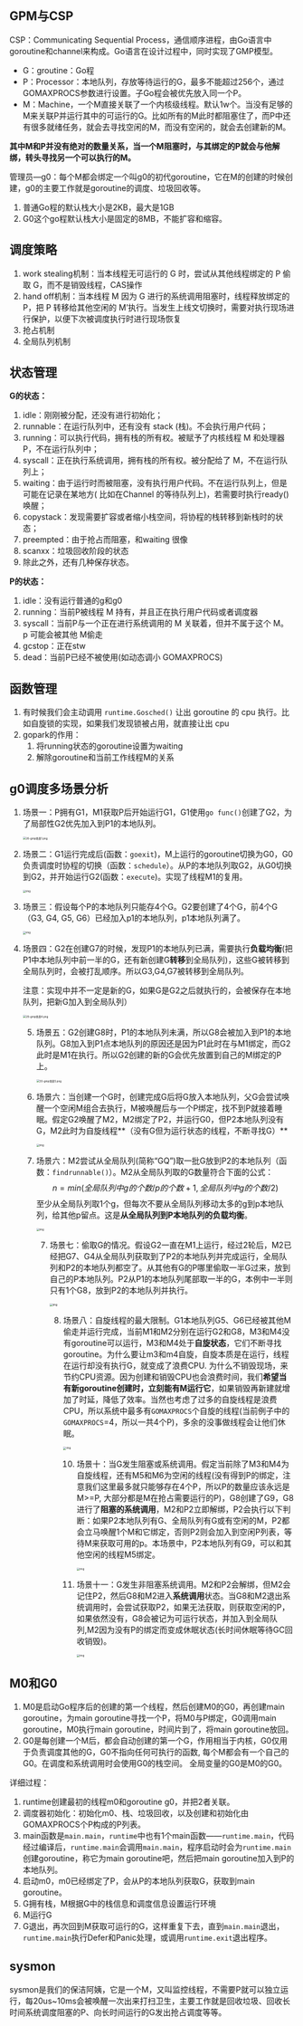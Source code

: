 ## GPM与CSP

CSP：Communicating Sequential Process，通信顺序进程，由Go语言中goroutine和channel来构成。Go语言在设计过程中，同时实现了GMP模型。

- G：groutine：Go程
- P：Processor：本地队列，存放等待运行的G，最多不能超过256个，通过GOMAXPROCS参数进行设置。子Go程会被优先放入同一个P。
- M：Machine，一个M直接关联了一个内核级线程。默认1w个。当没有足够的M来关联P并运行其中的可运行的G。比如所有的M此时都阻塞住了，而P中还有很多就绪任务，就会去寻找空闲的M，而没有空闲的，就会去创建新的M。

**其中M和P并没有绝对的数量关系，当一个M阻塞时，与其绑定的P就会与他解绑，转头寻找另一个可以执行的M。**

管理员—g0：每个M都会绑定一个叫g0的初代goroutine，它在M的创建的时候创建，g0的主要工作就是goroutine的调度、垃圾回收等。

1. 普通Go程的默认栈大小是2KB，最大是1GB
2. G0这个go程默认栈大小是固定的8MB，不能扩容和缩容。

## 调度策略

1. work stealing机制：当本线程无可运行的 G 时，尝试从其他线程绑定的 P 偷取 G，而不是销毁线程，CAS操作
2. hand off机制：当本线程 M 因为 G 进行的系统调用阻塞时，线程释放绑定的 P，把 P 转移给其他空闲的 M’执行。当发生上线文切换时，需要对执行现场进行保护，以便下次被调度执行时进行现场恢复
3. 抢占机制
4. 全局队列机制

## 状态管理

**G的状态：**

1. idle：刚刚被分配，还没有进行初始化；
2. runnable：在运行队列中，还有没有 stack (栈)。不会执行用户代码；
3. running：可以执行代码，拥有栈的所有权。被赋予了内核线程 M 和处理器 P，不在运行队列中；
4. syscall：正在执行系统调用，拥有栈的所有权。被分配给了 M，不在运行队列上；
5. waiting：由于运行时而被阻塞，没有执行用户代码。不在运行队列上，但是可能在记录在某地方( 比如在Channel 的等待队列上)，若需要时执行ready()唤醒；
6. copystack：发现需要扩容或者缩小栈空间，将协程的栈转移到新栈时的状态；
7. preempted：由于抢占而阻塞，和waiting 很像
8. scanxx：垃圾回收阶段的状态
9. 除此之外，还有几种保存状态。

**P的状态：**

1. idle：没有运行普通的g和g0
2. running：当前P被线程 M 持有，并且正在执行用户代码或者调度器
3. syscall：当前P与一个正在进行系统调用的 M 关联着，但并不属于这个 M。 p 可能会被其他 M偷走
4. gcstop：正在stw
5. dead：当前P已经不被使用(如动态调小 GOMAXPROCS)

## 函数管理

1. 有时候我们会主动调用 `runtime.Gosched()` 让出 goroutine 的 cpu 执行。比如自旋锁的实现，如果我们发现锁被占用，就直接让出 cpu
2. gopark的作用：
   1. 将running状态的goroutine设置为waiting
   2. 解除goroutine和当前工作线程M的关系

## g0调度多场景分析

1. 场景一：P拥有G1，M1获取P后开始运行G1，G1使用`go func()`创建了G2，为了局部性G2优先加入到P1的本地队列。

   <img src="./assets/gmp/1650776522560-a33b69e2-2842-4132-8cbe-f2bad017bc7e.png" alt="26-gmp场景1.png" style="zoom:33%;" />

2. 场景二：G1运行完成后(函数：`goexit`)，M上运行的goroutine切换为G0，G0负责调度时协程的切换（函数：`schedule`）。从P的本地队列取G2，从G0切换到G2，并开始运行G2(函数：`execute`)。实现了线程M1的复用。

   <img src="./assets/gmp/1650776536644-c6fba007-d952-4a22-8939-ca1a898a5c3c.png" alt="img" style="zoom:33%;" />

3. 场景三：假设每个P的本地队列只能存4个G。G2要创建了4个G，前4个G（G3, G4, G5, G6）已经加入p1的本地队列，p1本地队列满了。

   <img src="./assets/gmp/1650776549767-57ceac17-5504-46ac-af56-0dba59359e8b.png" alt="img" style="zoom:33%;" />

4. 场景四：G2在创建G7的时候，发现P1的本地队列已满，需要执行**负载均衡**(把P1中本地队列中前一半的G，还有新创建G**转移**到全局队列)，这些G被转移到全局队列时，会被打乱顺序。所以G3,G4,G7被转移到全局队列。

   注意：实现中并不一定是新的G，如果G是G2之后就执行的，会被保存在本地队列，把新G加入到全局队列）

   <img src="./assets/gmp/1650776570176-d9d5abd4-3a48-461c-a43c-6ef504c4038f.png" alt="29-gmp场景4.png" style="zoom:33%;" />

   5. 场景五：G2创建G8时，P1的本地队列未满，所以G8会被加入到P1的本地队列。G8加入到P1点本地队列的原因还是因为P1此时在与M1绑定，而G2此时是M1在执行。所以G2创建的新的G会优先放置到自己的M绑定的P上。

      <img src="./assets/gmp/1650776584395-dfb9c26b-b0a8-4c17-b46e-649302df87d5.png" alt="30-gmp场景5.png" style="zoom:33%;" />

   6. 场景六：当创建一个G时，创建完成G后将G放入本地队列，父G会尝试唤醒一个空闲M组合去执行，M被唤醒后与一个P绑定，找不到P就接着睡眠。假定G2唤醒了M2，M2绑定了P2，并运行G0，但P2本地队列没有G，M2此时为自旋线程**（没有G但为运行状态的线程，不断寻找G）**

      <img src="./assets/gmp/1650776600276-58bdcec4-00e6-4f24-89c8-e4f01fd1d9fb.png" alt="img" style="zoom:33%;" />

   7. 场景六：M2尝试从全局队列(简称“GQ”)取一批G放到P2的本地队列（函数：`findrunnable()`）。M2从全局队列取的G数量符合下面的公式：
      $$
      n =  min(全局队列中g的个数 / p的个数 +  1, 全局队列中g的个数 / 2 )
      $$
      至少从全局队列取1个g，但每次不要从全局队列移动太多的g到p本地队列，给其他p留点。这是**从全局队列到P本地队列的负载均衡**。

      <img src="./assets/gmp/1650776688586-9207de08-5203-403f-8857-42942e84dcb1.jpeg" alt="img" style="zoom:33%;" />

      7. 场景七：偷取G的情况。假设G2一直在M1上运行，经过2轮后，M2已经把G7、G4从全局队列获取到了P2的本地队列并完成运行，全局队列和P2的本地队列都空了。从其他有G的P哪里偷取一半G过来，放到自己的P本地队列。P2从P1的本地队列尾部取一半的G，本例中一半则只有1个G8，放到P2的本地队列并执行。

         <img src="./assets/gmp/1650777780659-cef000df-3d46-4fd5-b0ed-3dc466bf1cd2-20220608211930573.png" alt="img" style="zoom:33%;" />

         8. 场景八：自旋线程的最大限制。G1本地队列G5、G6已经被其他M偷走并运行完成，当前M1和M2分别在运行G2和G8，M3和M4没有goroutine可以运行，M3和M4处于**自旋状态**，它们不断寻找goroutine。为什么要让m3和m4自旋，自旋本质是在运行，线程在运行却没有执行G，就变成了浪费CPU.  为什么不销毁现场，来节约CPU资源。因为创建和销毁CPU也会浪费时间，我们**希望当有新goroutine创建时，立刻能有M运行它**，如果销毁再新建就增加了时延，降低了效率。当然也考虑了过多的自旋线程是浪费CPU，所以系统中最多有`GOMAXPROCS`个自旋的线程(当前例子中的`GOMAXPROCS`=4，所以一共4个P)，多余的没事做线程会让他们休眠。

            <img src="./assets/gmp/1650777794441-a7ed7fc2-e495-4022-a3b6-581930e5acd0.png" alt="img" style="zoom:33%;" />

            10. 场景十：当G发生阻塞或系统调用。假定当前除了M3和M4为自旋线程，还有M5和M6为空闲的线程(没有得到P的绑定，注意我们这里最多就只能够存在4个P，所以P的数量应该永远是M>=P, 大部分都是M在抢占需要运行的P)，G8创建了G9，G8进行了**阻塞的系统调用**，M2和P2立即解绑，P2会执行以下判断：如果P2本地队列有G、全局队列有G或有空闲的M，P2都会立马唤醒1个M和它绑定，否则P2则会加入到空闲P列表，等待M来获取可用的p。本场景中，P2本地队列有G9，可以和其他空闲的线程M5绑定。

                <img src="./assets/gmp/1650777810926-ca4030f3-f29a-4211-8722-677b229be440.png" alt="img" style="zoom:33%;" />

            11. 场景十一：G发生非阻塞系统调用。M2和P2会解绑，但M2会记住P2，然后G8和M2进入**系统调用**状态。当G8和M2退出系统调用时，会尝试获取P2，如果无法获取，则获取空闲的P，如果依然没有，G8会被记为可运行状态，并加入到全局队列,M2因为没有P的绑定而变成休眠状态(长时间休眠等待GC回收销毁)。

                <img src="./assets/gmp/1650777823944-25f0ea1a-3431-457e-b4cf-342654a953b6.png" alt="img" style="zoom:33%;" />

   

## M0和G0

1. M0是启动Go程序后的创建的第一个线程，然后创建M0的G0，再创建main goroutine，为main goroutine寻找一个P，将M0与P绑定，G0调用main goroutine，M0执行main goroutine，时间片到了，将main goroutine放回。
2. G0是每创建一个M后，都会自动创建的第一个G，作用相当于内核，G0仅用于负责调度其他的G，G0不指向任何可执行的函数, 每个M都会有一个自己的G0。在调度和系统调用时会使用G0的栈空间。 全局变量的G0是M0的G0。

详细过程：

1. runtime创建最初的线程m0和goroutine g0，并把2者关联。
2. 调度器初始化：初始化m0、栈、垃圾回收，以及创建和初始化由GOMAXPROCS个P构成的P列表。
3. main函数是`main.main`，`runtime`中也有1个main函数——`runtime.main`，代码经过编译后，`runtime.main`会调用`main.main`，程序启动时会为`runtime.main`创建goroutine，称它为main goroutine吧，然后把main goroutine加入到P的本地队列。
4. 启动m0，m0已经绑定了P，会从P的本地队列获取G，获取到main goroutine。
5. G拥有栈，M根据G中的栈信息和调度信息设置运行环境
6. M运行G
7. G退出，再次回到M获取可运行的G，这样重复下去，直到`main.main`退出，`runtime.main`执行Defer和Panic处理，或调用`runtime.exit`退出程序。

## sysmon

sysmon是我们的保洁阿姨，它是一个M，又叫监控线程，不需要P就可以独立运行，每20us~10ms会被唤醒一次出来打扫卫生，主要工作就是回收垃圾、回收长时间系统调度阻塞的P、向长时间运行的G发出抢占调度等等。


